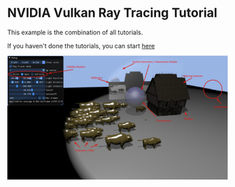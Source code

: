 # NVIDIA Vulkan Ray Tracing Tutorial

This example is the combination of all tutorials.

If you haven't done the tutorials, you can start [here](https://nvpro-samples.github.io/vk_raytracing_tutorial_KHR)

![](../docs/Images/ray_tracing__advance.png)
